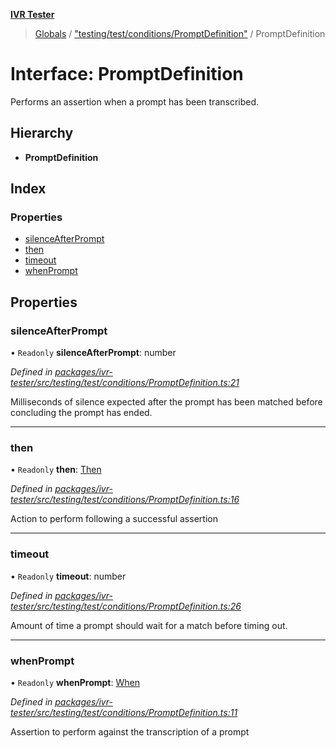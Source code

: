 **[IVR Tester](../README.md)**

> [Globals](../README.md) / ["testing/test/conditions/PromptDefinition"](../modules/_testing_test_conditions_promptdefinition_.md) / PromptDefinition

# Interface: PromptDefinition

Performs an assertion when a prompt has been transcribed.

## Hierarchy

* **PromptDefinition**

## Index

### Properties

* [silenceAfterPrompt](_testing_test_conditions_promptdefinition_.promptdefinition.md#silenceafterprompt)
* [then](_testing_test_conditions_promptdefinition_.promptdefinition.md#then)
* [timeout](_testing_test_conditions_promptdefinition_.promptdefinition.md#timeout)
* [whenPrompt](_testing_test_conditions_promptdefinition_.promptdefinition.md#whenprompt)

## Properties

### silenceAfterPrompt

• `Readonly` **silenceAfterPrompt**: number

*Defined in [packages/ivr-tester/src/testing/test/conditions/PromptDefinition.ts:21](https://github.com/SketchingDev/ivr-tester/blob/8e79354/packages/ivr-tester/src/testing/test/conditions/PromptDefinition.ts#L21)*

Milliseconds of silence expected after the prompt has been matched before concluding the prompt has ended.

___

### then

• `Readonly` **then**: [Then](_testing_test_conditions_then_then_.then.md)

*Defined in [packages/ivr-tester/src/testing/test/conditions/PromptDefinition.ts:16](https://github.com/SketchingDev/ivr-tester/blob/8e79354/packages/ivr-tester/src/testing/test/conditions/PromptDefinition.ts#L16)*

Action to perform following a successful assertion

___

### timeout

• `Readonly` **timeout**: number

*Defined in [packages/ivr-tester/src/testing/test/conditions/PromptDefinition.ts:26](https://github.com/SketchingDev/ivr-tester/blob/8e79354/packages/ivr-tester/src/testing/test/conditions/PromptDefinition.ts#L26)*

Amount of time a prompt should wait for a match before timing out.

___

### whenPrompt

• `Readonly` **whenPrompt**: [When](../modules/_testing_test_conditions_when_when_.md#when)

*Defined in [packages/ivr-tester/src/testing/test/conditions/PromptDefinition.ts:11](https://github.com/SketchingDev/ivr-tester/blob/8e79354/packages/ivr-tester/src/testing/test/conditions/PromptDefinition.ts#L11)*

Assertion to perform against the transcription of a prompt
